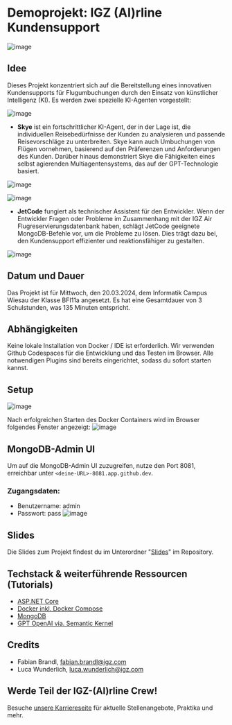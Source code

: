 # Demoprojekt: IGZ (AI)rline Kundensupport
![image](https://github.com/IGZ-ICC-PROD/IGZAir/assets/149673547/c47e20de-cc3a-4c66-b1e2-a971c7b3075a)

## Idee
Dieses Projekt konzentriert sich auf die Bereitstellung eines innovativen Kundensupports für Flugumbuchungen durch den Einsatz von künstlicher Intelligenz (KI). Es werden zwei spezielle KI-Agenten vorgestellt:

![image](https://github.com/IGZ-ICC-PROD/IGZAir/assets/149673547/e18228d9-0afc-483e-9bf3-ff366c368e5d)
- **Skye** ist ein fortschrittlicher KI-Agent, der in der Lage ist, die individuellen Reisebedürfnisse der Kunden zu analysieren und passende Reisevorschläge zu unterbreiten. Skye kann auch Umbuchungen von Flügen vornehmen, basierend auf den Präferenzen und Anforderungen des Kunden. Darüber hinaus demonstriert Skye die Fähigkeiten eines selbst agierenden Multiagentensystems, das auf der GPT-Technologie basiert.

![image](https://github.com/IGZ-ICC-PROD/IGZAir/assets/149673547/7a9eeb68-cde5-427f-9feb-c7e55ebb3794)

![image](https://github.com/IGZ-ICC-PROD/IGZAir/assets/149673547/6705408c-f79b-4c97-af84-34761e9b0229)
- **JetCode** fungiert als technischer Assistent für den Entwickler. Wenn der Entwickler Fragen oder Probleme im Zusammenhang mit der IGZ Air Flugreservierungsdatenbank haben, schlägt JetCode geeignete MongoDB-Befehle vor, um die Probleme zu lösen. Dies trägt dazu bei, den Kundensupport effizienter und reaktionsfähiger zu gestalten.

![image](https://github.com/IGZ-ICC-PROD/IGZAir/assets/149673547/14266c40-5af3-4f87-b363-d2be7b9b5908)

## Datum und Dauer
Das Projekt ist für Mittwoch, den 20.03.2024, dem Informatik Campus Wiesau der Klasse BFI11a angesetzt. Es hat eine Gesamtdauer von 3 Schulstunden, was 135 Minuten entspricht.

## Abhängigkeiten
Keine lokale Installation von Docker / IDE ist erforderlich. Wir verwenden Github Codespaces für die Entwicklung und das Testen im Browser. Alle notwendigen Plugins sind bereits eingerichtet, sodass du sofort starten kannst.

## Setup
![image](https://github.com/IGZ-ICC-PROD/IGZAir/assets/149673547/d3ef6a85-7bfd-4ee8-aaa7-a19a684069bb)

Nach erfolgreichen Starten des Docker Containers wird im Browser folgendes Fenster angezeigt:
![image](https://github.com/IGZ-ICC-PROD/IGZAir/assets/149673547/5c5d2050-c0fd-4c5b-9da7-2dc39d669cae)

## MongoDB-Admin UI
Um auf die MongoDB-Admin UI zuzugreifen, nutze den Port 8081, erreichbar unter `<deine-URL>-8081.app.github.dev`.
### Zugangsdaten:
- Benutzername: admin
- Passwort: pass
![image](https://github.com/IGZ-ICC-PROD/IGZAir/assets/149673547/d027d884-104e-4fdd-93ee-dc4d49da19a4)

## Slides
Die Slides zum Projekt findest du im Unterordner "[Slides](/Slides)" im Repository.

## Techstack & weiterführende Ressourcen (Tutorials)
- [ASP.NET Core](https://www.youtube.com/watch?app=desktop&v=YFFPFkWYe_g)
- [Docker inkl. Docker Compose](https://gist.github.com/jonlabelle/bd667a97666ecda7bbc4f1cc9446d43a)
- [MongoDB](https://www.mongodb.com/docs/manual)
- [GPT OpenAI via. Semantic Kernel](https://github.com/microsoft/semantic-kernel)

## Credits
- Fabian Brandl, fabian.brandl@igz.com
- Luca Wunderlich, luca.wunderlich@igz.com

## Werde Teil der IGZ-(AI)rline Crew!
Besuche [unsere Karriereseite](https://karriere.igz.com) für aktuelle Stellenangebote, Praktika und mehr.
